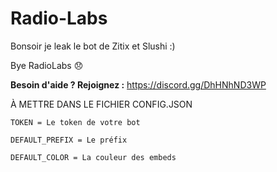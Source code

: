 # Radio-Labs

Bonsoir je leak le bot de Zitix et Slushi :)

Bye RadioLabs 😞

**Besoin d'aide ? Rejoignez :** https://discord.gg/DhHNhND3WP


À METTRE DANS LE FICHIER CONFIG.JSON

```
TOKEN = Le token de votre bot 

DEFAULT_PREFIX = Le préfix 

DEFAULT_COLOR = La couleur des embeds
```

